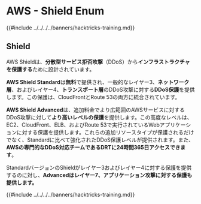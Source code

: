 # AWS - Shield Enum

{{#include ../../../../banners/hacktricks-training.md}}

## Shield

AWS Shieldは、**分散型サービス拒否攻撃**（DDoS）から**インフラストラクチャを保護する**ために設計されています。

**AWS Shield Standard**は**無料**で提供され、一般的なレイヤー3、**ネットワーク層**、およびレイヤー4、**トランスポート層**のDDoS攻撃に対する**DDoS保護**を提供します。この保護は、CloudFrontとRoute 53の両方に統合されています。

**AWS Shield Advanced**は、追加料金でより広範囲のAWSサービスに対するDDoS攻撃に対して**より高いレベルの保護**を提供します。この高度なレベルは、EC2、CloudFront、ELB、およびRoute 53で実行されているWebアプリケーションに対する保護を提供します。これらの追加リソースタイプが保護されるだけでなく、Standardに比べて強化されたDDoS保護レベルが提供されます。また、**AWSの専門的なDDoS対応チームであるDRTに24時間365日アクセスできます**。

StandardバージョンのShieldがレイヤー3およびレイヤー4に対する保護を提供するのに対し、**Advancedはレイヤー7、アプリケーション攻撃に対する保護も提供します。**

{{#include ../../../../banners/hacktricks-training.md}}
